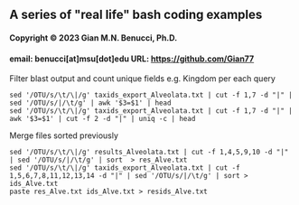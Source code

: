 
## **A series of "real life" bash coding examples**

#### Copyright © 2023 Gian M.N. Benucci, Ph.D.
#### email: benucci[at]msu[dot]edu URL: https://github.com/Gian77

Filter blast output and count unique fields e.g. Kingdom per each query
```
sed '/OTU/s/\t/\|/g' taxids_export_Alveolata.txt | cut -f 1,7 -d "|" | sed '/OTU/s/|/\t/g' | awk '$3=$1' | head 
sed '/OTU/s/\t/\|/g' taxids_export_Alveolata.txt | cut -f 1,7 -d "|" | awk '$3=$1' | cut -f 2 -d "|" | uniq -c | head
```

Merge files sorted previously
```
sed '/OTU/s/\t/\|/g' results_Alveolata.txt | cut -f 1,4,5,9,10 -d "|" | sed '/OTU/s/|/\t/g' | sort  > res_Alve.txt
sed '/OTU/s/\t/\|/g' taxids_export_Alveolata.txt | cut -f 1,5,6,7,8,11,12,13,14 -d "|" | sed '/OTU/s/|/\t/g' | sort > ids_Alve.txt
paste res_Alve.txt ids_Alve.txt > resids_Alve.txt
```



